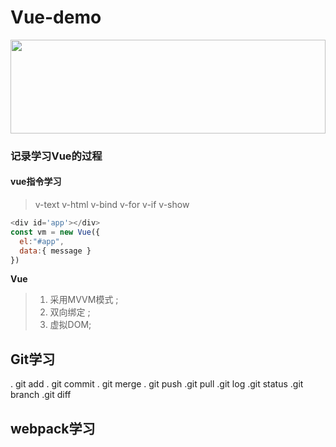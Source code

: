 # Vue-demo
<!-- ![vue](https://cn.vuejs.org/images/logo.svg "vue") -->
<img src=https://cn.vuejs.org/images/logo.svg  width=100% height=150 />

### 记录学习Vue的过程

#### vue指令学习

>v-text  v-html  v-bind v-for  v-if  v-show  

```   javaScript
<div id='app'></div>
const vm = new Vue({
  el:"#app",
  data:{ message }
})
```

**Vue**

>1. 采用MVVM模式 ;
>2. 双向绑定 ;
>3. 虚拟DOM;


## Git学习

. git add
. git commit
. git merge 
. git push
.git pull 
.git log
.git status
.git branch
.git diff
## webpack学习

